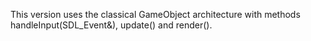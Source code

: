 
This version uses the classical GameObject architecture with methods handleInput(SDL_Event&), update() and render().

